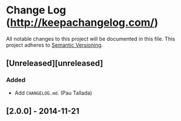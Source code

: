 # Change Log (http://keepachangelog.com/)
All notable changes to this project will be documented in this file.
This project adheres to [Semantic Versioning](http://semver.org/).

## [Unreleased][unreleased]
### Added
- Add ``CHANGELOG.md``. (Pau Tallada)

## [2.0.0] - 2014-11-21
